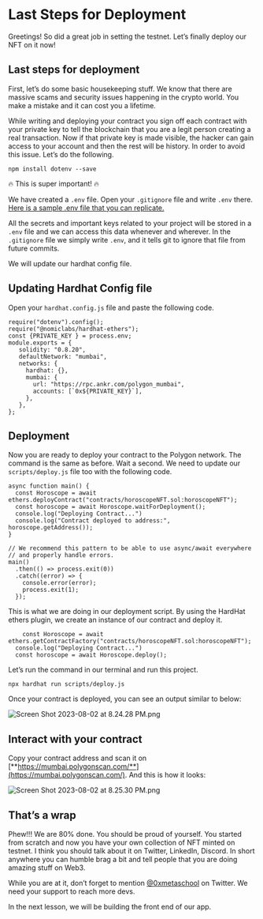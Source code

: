 # Last Steps for Deployment

Greetings! So did a great job in setting the testnet. Let’s finally deploy our NFT on it now!

## Last steps for deployment

First, let’s do some basic housekeeping stuff. We know that there are massive scams and security issues happening in the crypto world. You make a mistake and it can cost you a lifetime.

While writing and deploying your contract you sign off each contract with your private key to tell the blockchain that you are a legit person creating a real transaction. Now if that private key is made visible, the hacker can gain access to your account and then the rest will be history. In order to avoid this issue. Let’s do the following.

```
npm install dotenv --save
```

🔥 This is super important! 🔥

We have created a `.env` file. Open your `.gitignore` file and write `.env` there.  [Here is a sample .env file that you can replicate.](https://github.com/Metaschoolso/Learning-Projects/blob/main/.env-sample) 

All the secrets and important keys related to your project will be stored in a `.env` file and we can access this data whenever and wherever. In the `.gitignore` file we simply write `.env`, and it tells git to ignore that file from future commits.

We will update our hardhat config file.

## Updating Hardhat Config file

Open your `hardhat.config.js` file and paste the following code.

```
require("dotenv").config();
require("@nomiclabs/hardhat-ethers");
const {PRIVATE_KEY } = process.env;
module.exports = {
   solidity: "0.8.20",
   defaultNetwork: "mumbai",
   networks: {
     hardhat: {},
     mumbai: {
       url: "https://rpc.ankr.com/polygon_mumbai",
       accounts: [`0x${PRIVATE_KEY}`],
     },
   },
};
```

## Deployment

Now you are ready to deploy your contract to the Polygon network. The command is the same as before. Wait a second. We need to update our `scripts/deploy.js` file too with the following code.

```
async function main() {
  const Horoscope = await ethers.deployContract("contracts/horoscopeNFT.sol:horoscopeNFT");
  const horoscope = await Horoscope.waitForDeployment();
  console.log("Deploying Contract...")
  console.log("Contract deployed to address:",  horoscope.getAddress());
}
 
// We recommend this pattern to be able to use async/await everywhere
// and properly handle errors.
main()
  .then(() => process.exit(0))
  .catch((error) => {
    console.error(error);
    process.exit(1);
  });
```

This is what we are doing in our deployment script. By using the HardHat ethers plugin, we create an instance of our contract and deploy it.

```
	const Horoscope = await ethers.getContractFactory("contracts/horoscopeNFT.sol:horoscopeNFT");
  console.log("Deploying Contract...")
  const horoscope = await Horoscope.deploy();
```

Let’s run the command in our terminal and run this project.

```
npx hardhat run scripts/deploy.js
```

Once your contract is deployed, you can see an output similar to below:

![Screen Shot 2023-08-02 at 8.24.28 PM.png](https://github.com/0xmetaschool/Learning-Projects/blob/main/assests_for_all/assests_for_horoscope/2.%20Writing%20and%20Deploying%20Basic%20Contract/4.%20Last%20Steps%20for%20Deployment/Screen_Shot_2023-08-02_at_8.24.28_PM.png?raw=true)

## Interact with your contract

Copy your contract address and scan it on [**https://mumbai.polygonscan.com/**](https://mumbai.polygonscan.com/). And this is how it looks:

![Screen Shot 2023-08-02 at 8.25.30 PM.png](https://github.com/0xmetaschool/Learning-Projects/blob/main/assests_for_all/assests_for_horoscope/2.%20Writing%20and%20Deploying%20Basic%20Contract/4.%20Last%20Steps%20for%20Deployment/Screen_Shot_2023-08-02_at_8.25.30_PM.png?raw=true)

## That’s a wrap

Phew!!! We are 80% done. You should be proud of yourself. You started from scratch and now you have your own collection of NFT minted on testnet. I think you should talk about it on Twitter, LinkedIn, Discord. In short anywhere you can humble brag a bit and tell people that you are doing amazing stuff on Web3.

While you are at it, don’t forget to mention  [@0xmetaschool](https://twitter.com/0xmetaschool)  on Twitter. We need your support to reach more devs.

In the next lesson, we will be building the front end of our app.